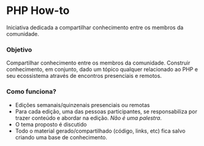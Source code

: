 # PHP How-to

Iniciativa dedicada a compartilhar conhecimento entre os membros da comunidade.

### Objetivo

Compartilhar conhecimento entre os membros da comunidade. Construir conhecimento, em conjunto, dado um tópico qualquer relacionado ao PHP e seu ecossistema através de encontros presenciais e remotos.

### Como funciona?

- Edições semanais/quinzenais presenciais ou remotas
- Para cada edição, uma das pessoas participantes, se responsabiliza por trazer conteúdo e abordar na edição. *Não é uma palestra*.
- O tema proposto é discutido
- Todo o material gerado/compartilhado (código, links, etc) fica salvo criando uma base de conhecimento.
